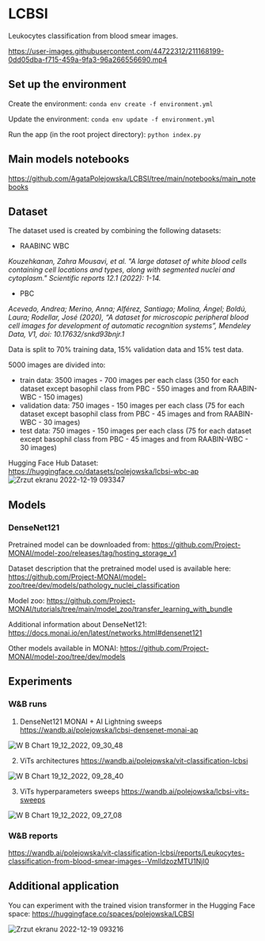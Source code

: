 # LCBSI
Leukocytes classification from blood smear images.

https://user-images.githubusercontent.com/44722312/211168199-0dd05dba-f715-459a-9fa3-96a266556690.mp4

## Set up the environment

Create the environment:
`conda env create -f environment.yml`

Update the environment:
`conda env update -f environment.yml`

Run the app (in the root project directory):
`python index.py`

## Main models notebooks
https://github.com/AgataPolejowska/LCBSI/tree/main/notebooks/main_notebooks


## Dataset

The dataset used is created by combining the following datasets:
- RAABINC WBC

_Kouzehkanan, Zahra Mousavi, et al. "A large dataset of white blood cells containing cell locations and types, along with segmented nuclei and cytoplasm." Scientific reports 12.1 (2022): 1-14._
- PBC 

_Acevedo, Andrea; Merino, Anna; Alférez, Santiago; Molina, Ángel; Boldú,
Laura; Rodellar, José (2020), “A dataset for microscopic peripheral blood cell images for development of automatic recognition systems”, Mendeley Data, V1, doi: 10.17632/snkd93bnjr.1_

Data is split to 70% training data, 15% validation data and 15% test data.

5000 images are divided into:

- train data: 3500 images - 700 images per each class (350 for each dataset except basophil class from PBC - 550 images and from RAABIN-WBC - 150 images)
- validation data: 750 images - 150 images per each class (75 for each dataset except basophil class from PBC - 45 images and from RAABIN-WBC - 30 images)
- test data: 750 images - 150 images per each class (75 for each dataset except basophil class from PBC - 45 images and from RAABIN-WBC - 30 images)

Hugging Face Hub Dataset: https://huggingface.co/datasets/polejowska/lcbsi-wbc-ap
![Zrzut ekranu 2022-12-19 093347](https://user-images.githubusercontent.com/44722312/208382231-088e19cb-1e85-4994-83dd-2d39f9d47d45.png)

## Models

### DenseNet121
Pretrained model can be downloaded from: https://github.com/Project-MONAI/model-zoo/releases/tag/hosting_storage_v1 

Dataset description that the pretrained model used is available here:
https://github.com/Project-MONAI/model-zoo/tree/dev/models/pathology_nuclei_classification 

Model zoo: https://github.com/Project-MONAI/tutorials/tree/main/model_zoo/transfer_learning_with_bundle

Additional information about DenseNet121: https://docs.monai.io/en/latest/networks.html#densenet121

Other models available in MONAI: https://github.com/Project-MONAI/model-zoo/tree/dev/models

## Experiments

### W&B runs

1) DenseNet121 MONAI + AI Lightning sweeps
https://wandb.ai/polejowska/lcbsi-densenet-monai-ap

![W B Chart 19_12_2022, 09_30_48](https://user-images.githubusercontent.com/44722312/208381746-8fb354ac-b13e-47e6-9c43-099562ed163d.png)

2) ViTs architectures
https://wandb.ai/polejowska/vit-classification-lcbsi

![W B Chart 19_12_2022, 09_28_40](https://user-images.githubusercontent.com/44722312/208381273-ce1c2c5c-0c7b-4e32-ac94-3f14af7c3651.png)

3) ViTs hyperparameters sweeps
https://wandb.ai/polejowska/lcbsi-vits-sweeps

![W B Chart 19_12_2022, 09_27_08](https://user-images.githubusercontent.com/44722312/208380992-40b5f02b-3e74-4265-8ef5-395417aeafe4.png)

### W&B reports

https://wandb.ai/polejowska/vit-classification-lcbsi/reports/Leukocytes-classification-from-blood-smear-images--VmlldzozMTU1NjI0

## Additional application

You can experiment with the trained vision transformer in the Hugging Face space:
https://huggingface.co/spaces/polejowska/LCBSI

![Zrzut ekranu 2022-12-19 093216](https://user-images.githubusercontent.com/44722312/208381957-1b0fb247-4165-47e7-bba1-cdba2b2d0f31.png)
